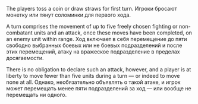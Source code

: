 
The players toss a coin or draw straws for first turn.
Игроки бросают монетку или тянут соломинки для первого хода.

A turn comprises the movement of up to five freely chosen fighting or non-combatant units and an attack, once these moves have been completed, on an enemy unit within range.
Ход включает в себя перемещение до пяти свободно выбранных боевых или не боевых подразделений и после этих перемещений, атаку на вражеское подразделение в пределах досягаемости.

There is no obligation to declare such an attack, however, and a player is at liberty to move fewer than five units during a turn — or indeed to move none at all.
Однако, необязательно объявлять о такой атаке, и игрок может перемещать менее пяти подразделений за ход — или вообще не перемещать ни одного.